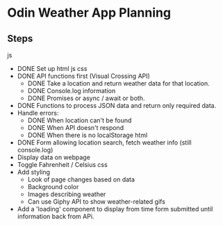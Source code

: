 # Odin Weather App Planning

## Steps

js
- DONE Set up html js css
- DONE API functions first (Visual Crossing API)
  - DONE Take a location and return weather data for that location.
  - DONE Console.log information
  - DONE Promises or async / await or both.
- DONE Functions to process JSON data and return only required data.
- Handle errors:
  - DONE When location can't be found
  - DONE When API doesn't respond
  - DONE When there is no localStorage
html
- DONE Form allowing location search, fetch weather info (still console.log)
- Display data on webpage
- Toggle Fahrenheit / Celsius
css
- Add styling
  - Look of page changes based on data
  - Background color
  - Images describing weather
  - Can use Giphy API to show weather-related gifs
- Add a 'loading' component to display from time form submitted until information back from APi.

 
